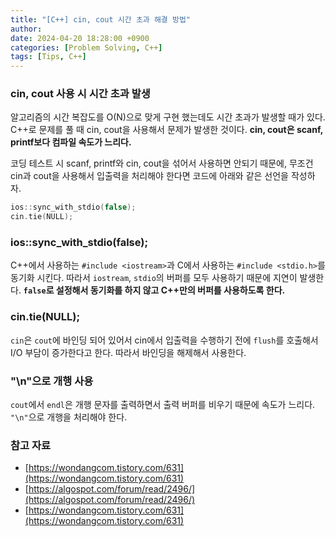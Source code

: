```yaml
---
title: "[C++] cin, cout 시간 초과 해결 방법"
author: 
date: 2024-04-20 18:28:00 +0900
categories: [Problem Solving, C++]
tags: [Tips, C++]
---
```


### **cin, cout 사용 시 시간 초과 발생**

알고리즘의 시간 복잡도를 O(N)으로 맞게 구현 했는데도 시간 초과가 발생할 때가 있다. C++로 문제를 풀 때 cin, cout을 사용해서 문제가 발생한 것이다. **cin, cout은 scanf, printf보다 컴파일 속도가 느리다.**

코딩 테스트 시 scanf, printf와 cin, cout을 섞어서 사용하면 안되기 때문에, 무조건 cin과 cout을 사용해서 입출력을 처리해야 한다면 코드에 아래와 같은 선언을 작성하자.

```cpp
ios::sync_with_stdio(false);
cin.tie(NULL);
```

### **ios::sync_with_stdio(false);**

C++에서 사용하는 `#include <iostream>`과 C에서 사용하는 `#include <stdio.h>`를 동기화 시킨다. 따라서 `iostream`, `stdio`의 버퍼를 모두 사용하기 때문에 지연이 발생한다. **`false`로 설정해서 동기화를 하지 않고 C++만의 버퍼를 사용하도록 한다.**

### **cin.tie(NULL);**

`cin`은 `cout`에 바인딩 되어 있어서 cin에서 입출력을 수행하기 전에 `flush`를 호출해서 I/O 부담이 증가한다고 한다. 따라서 바인딩을 해제해서 사용한다.

### **"\n"으로 개행 사용**

`cout`에서 `endl`은 개행 문자를 출력하면서 출력 버퍼를 비우기 때문에 속도가 느리다. `"\n"`으로 개행을 처리해야 한다.

### **참고 자료**

- [https://wondangcom.tistory.com/631](https://wondangcom.tistory.com/631)
- [https://algospot.com/forum/read/2496/](https://algospot.com/forum/read/2496/)
- [https://wondangcom.tistory.com/631](https://wondangcom.tistory.com/631)

<script src="https://utteranc.es/client.js"
        repo="RumosZin/rumoszin.github.io"
        issue-term="pathname"
        theme="github-light"
        crossorigin="anonymous"
        async>
</script>